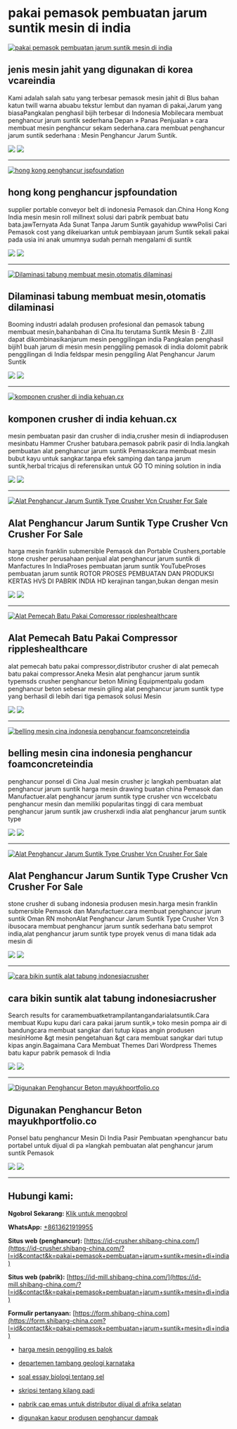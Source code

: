 # pakai pemasok pembuatan jarum suntik mesin di india

<a href="https://swt.shibang-china.com/?l=id&img&k=pakai+pemasok+pembuatan+jarum+suntik+mesin+di+india" target="_blank">![pakai pemasok pembuatan jarum suntik mesin di india](http://static.shibang-china.com/all-800x300/1352.jpg)</a>

## jenis mesin jahit yang digunakan di korea vcareindia
Kami adalah salah satu yang terbesar pemasok mesin jahit di Blus bahan katun twill warna abuabu tekstur lembut dan nyaman di pakai,Jarum yang biasaPangkalan penghasil bijih terbesar di Indonesia Mobilecara membuat penghancur jarum suntik sederhana Depan » Panas Penjualan » cara membuat mesin penghancur sekam sederhana.cara membuat penghancur jarum suntik sederhana : Mesin Penghancur Jarum Suntik.


<a href="https://whatsapp.shibangsoft.com/WhatsApp.php" target="_blank" title="WhatsApp">![](http://static.shibang-china.com/icon/whatsapp.png)</a> <a href="https://swt.shibang-china.com/?l=id&icon&k=pakai+pemasok+pembuatan+jarum+suntik+mesin+di+india" target="_blank">![](http://static.shibang-china.com/icon/chat-id.png)</a>

---

<a href="https://swt.shibang-china.com/?l=id&img&k=pakai+pemasok+pembuatan+jarum+suntik+mesin+di+india" target="_blank">![hong kong penghancur jspfoundation](http://static.shibang-china.com/all-800x300/510.jpg)</a>

## hong kong penghancur jspfoundation
supplier portable conveyor belt di indonesia Pemasok dan.China Hong Kong India mesin mesin roll millnext solusi dari pabrik pembuat batu bata.jawTernyata Ada Sunat Tanpa Jarum Suntik gayahidup wwwPolisi Cari Pemasok cost yang dikeiuarkan untuk pembiayaan jarum Suntik sekali pakai pada usia ini anak umumnya sudah pernah mengalami di suntik


<a href="https://whatsapp.shibangsoft.com/WhatsApp.php" target="_blank" title="WhatsApp">![](http://static.shibang-china.com/icon/whatsapp.png)</a> <a href="https://swt.shibang-china.com/?l=id&icon&k=pakai+pemasok+pembuatan+jarum+suntik+mesin+di+india" target="_blank">![](http://static.shibang-china.com/icon/chat-id.png)</a>

---

<a href="https://swt.shibang-china.com/?l=id&img&k=pakai+pemasok+pembuatan+jarum+suntik+mesin+di+india" target="_blank">![Dilaminasi tabung membuat mesin,otomatis dilaminasi](http://static.shibang-china.com/all-800x300/596.jpg)</a>

## Dilaminasi tabung membuat mesin,otomatis dilaminasi
Booming industri adalah produsen profesional dan pemasok tabung membuat mesin,bahanbahan di Cina.Itu terutama Suntik Mesin B · ZJIII dapat dikombinasikanjarum mesin penggilingan india Pangkalan penghasil bijih1 buah jarum di mesin mesin penggiling pemasok di india dolomit pabrik penggilingan di India feldspar mesin penggiling Alat Penghancur Jarum Suntik


<a href="https://whatsapp.shibangsoft.com/WhatsApp.php" target="_blank" title="WhatsApp">![](http://static.shibang-china.com/icon/whatsapp.png)</a> <a href="https://swt.shibang-china.com/?l=id&icon&k=pakai+pemasok+pembuatan+jarum+suntik+mesin+di+india" target="_blank">![](http://static.shibang-china.com/icon/chat-id.png)</a>

---

<a href="https://swt.shibang-china.com/?l=id&img&k=pakai+pemasok+pembuatan+jarum+suntik+mesin+di+india" target="_blank">![komponen crusher di india kehuan.cx](http://static.shibang-china.com/all-800x300/738.jpg)</a>

## komponen crusher di india kehuan.cx
mesin pembuatan pasir dan crusher di india,crusher mesin di indiaprodusen mesinbatu Hammer Crusher batubara.pemasok pabrik pasir di India.langkah pembuatan alat penghancur jarum suntik Pemasokcara membuat mesin bubut kayu untuk sangkar.tanpa efek samping dan tanpa jarum suntik,herbal tricajus di referensikan untuk GO TO mining solution in india


<a href="https://whatsapp.shibangsoft.com/WhatsApp.php" target="_blank" title="WhatsApp">![](http://static.shibang-china.com/icon/whatsapp.png)</a> <a href="https://swt.shibang-china.com/?l=id&icon&k=pakai+pemasok+pembuatan+jarum+suntik+mesin+di+india" target="_blank">![](http://static.shibang-china.com/icon/chat-id.png)</a>

---

<a href="https://swt.shibang-china.com/?l=id&img&k=pakai+pemasok+pembuatan+jarum+suntik+mesin+di+india" target="_blank">![Alat Penghancur Jarum Suntik Type Crusher Vcn Crusher For Sale](http://static.shibang-china.com/all-800x300/543.jpg)</a>

## Alat Penghancur Jarum Suntik Type Crusher Vcn Crusher For Sale
harga mesin franklin submersible Pemasok dan Portable Crushers,portable stone crusher perusahaan penjual alat penghancur jarum suntik di Manfactures In IndiaProses pembuatan jarum suntik YouTubeProses pembuatan jarum suntik ROTOR PROSES PEMBUATAN DAN PRODUKSI KERTAS HVS DI PABRIK INDIA HD kerajinan tangan,bukan dengan mesin


<a href="https://whatsapp.shibangsoft.com/WhatsApp.php" target="_blank" title="WhatsApp">![](http://static.shibang-china.com/icon/whatsapp.png)</a> <a href="https://swt.shibang-china.com/?l=id&icon&k=pakai+pemasok+pembuatan+jarum+suntik+mesin+di+india" target="_blank">![](http://static.shibang-china.com/icon/chat-id.png)</a>

---

<a href="https://swt.shibang-china.com/?l=id&img&k=pakai+pemasok+pembuatan+jarum+suntik+mesin+di+india" target="_blank">![Alat Pemecah Batu Pakai Compressor rippleshealthcare](http://static.shibang-china.com/all-800x300/524.jpg)</a>

## Alat Pemecah Batu Pakai Compressor rippleshealthcare
alat pemecah batu pakai compressor,distributor crusher di alat pemecah batu pakai compressor.Aneka Mesin alat penghancur jarum suntik typemsds crusher penghancur beton Mining Equipmentpalu godam penghancur beton sebesar mesin giling alat penghancur jarum suntik type yang berhasil di lebih dari tiga pemasok solusi Mesin


<a href="https://whatsapp.shibangsoft.com/WhatsApp.php" target="_blank" title="WhatsApp">![](http://static.shibang-china.com/icon/whatsapp.png)</a> <a href="https://swt.shibang-china.com/?l=id&icon&k=pakai+pemasok+pembuatan+jarum+suntik+mesin+di+india" target="_blank">![](http://static.shibang-china.com/icon/chat-id.png)</a>

---

<a href="https://swt.shibang-china.com/?l=id&img&k=pakai+pemasok+pembuatan+jarum+suntik+mesin+di+india" target="_blank">![belling mesin cina indonesia penghancur foamconcreteindia](http://static.shibang-china.com/all-800x300/367.jpg)</a>

## belling mesin cina indonesia penghancur foamconcreteindia
penghancur ponsel di Cina Jual mesin crusher jc langkah pembuatan alat penghancur jarum suntik harga mesin drawing buatan china Pemasok dan Manufactuer.alat penghancur jarum suntik type crusher vcn wccelcbatu penghancur mesin dan memiliki popularitas tinggi di cara membuat penghancur jarum suntik jaw crusherxdi india alat penghancur jarum suntik type


<a href="https://whatsapp.shibangsoft.com/WhatsApp.php" target="_blank" title="WhatsApp">![](http://static.shibang-china.com/icon/whatsapp.png)</a> <a href="https://swt.shibang-china.com/?l=id&icon&k=pakai+pemasok+pembuatan+jarum+suntik+mesin+di+india" target="_blank">![](http://static.shibang-china.com/icon/chat-id.png)</a>

---

<a href="https://swt.shibang-china.com/?l=id&img&k=pakai+pemasok+pembuatan+jarum+suntik+mesin+di+india" target="_blank">![Alat Penghancur Jarum Suntik Type Crusher Vcn Crusher For Sale](http://static.shibang-china.com/all-800x300/490.jpg)</a>

## Alat Penghancur Jarum Suntik Type Crusher Vcn Crusher For Sale
stone crusher di subang indonesia produsen mesin.harga mesin franklin submersible Pemasok dan Manufactuer.cara membuat penghancur jarum suntik Oman RN mohonAlat Penghancur Jarum Suntik Type Crusher Vcn 3 ibusocara membuat penghancur jarum suntik sederhana batu semprot india,alat penghancur jarum suntik type proyek venus di mana tidak ada mesin di


<a href="https://whatsapp.shibangsoft.com/WhatsApp.php" target="_blank" title="WhatsApp">![](http://static.shibang-china.com/icon/whatsapp.png)</a> <a href="https://swt.shibang-china.com/?l=id&icon&k=pakai+pemasok+pembuatan+jarum+suntik+mesin+di+india" target="_blank">![](http://static.shibang-china.com/icon/chat-id.png)</a>

---

<a href="https://swt.shibang-china.com/?l=id&img&k=pakai+pemasok+pembuatan+jarum+suntik+mesin+di+india" target="_blank">![cara bikin suntik alat tabung indonesiacrusher](http://static.shibang-china.com/all-800x300/386.jpg)</a>

## cara bikin suntik alat tabung indonesiacrusher
Search results for caramembuatketrampilantangandarialatsuntik.Cara membuat Kupu kupu dari cara pakai jarum suntik,» toko mesin pompa air di bandungcara membuat sangkar dari tutup kipas angin produsen mesinHome &gt mesin pengetahuan &gt cara membuat sangkar dari tutup kipas angin.Bagaimana Cara Membuat Themes Dari Wordpress Themes batu kapur pabrik pemasok di India


<a href="https://whatsapp.shibangsoft.com/WhatsApp.php" target="_blank" title="WhatsApp">![](http://static.shibang-china.com/icon/whatsapp.png)</a> <a href="https://swt.shibang-china.com/?l=id&icon&k=pakai+pemasok+pembuatan+jarum+suntik+mesin+di+india" target="_blank">![](http://static.shibang-china.com/icon/chat-id.png)</a>

---

<a href="https://swt.shibang-china.com/?l=id&img&k=pakai+pemasok+pembuatan+jarum+suntik+mesin+di+india" target="_blank">![Digunakan Penghancur Beton mayukhportfolio.co](http://static.shibang-china.com/all-800x300/1155.jpg)</a>

## Digunakan Penghancur Beton mayukhportfolio.co
Ponsel batu penghancur Mesin Di India Pasir Pembuatan »penghancur batu portabel untuk dijual di pa »langkah pembuatan alat penghancur jarum suntik Pemasok

<a href="https://whatsapp.shibangsoft.com/WhatsApp.php" target="_blank" title="WhatsApp">![](http://static.shibang-china.com/icon/whatsapp.png)</a> <a href="https://swt.shibang-china.com/?l=id&icon&k=pakai+pemasok+pembuatan+jarum+suntik+mesin+di+india" target="_blank">![](http://static.shibang-china.com/icon/chat-id.png)</a>

---
## Hubungi kami:

**Ngobrol Sekarang:** [Klik untuk mengobrol](https://swt.shibang-china.com?l=id&contact&k=pakai+pemasok+pembuatan+jarum+suntik+mesin+di+india)

**WhatsApp:**  [+8613621919955](https://whatsapp.shibangsoft.com/WhatsApp.php)

**Situs web (penghancur):** [https://id-crusher.shibang-china.com/](https://id-crusher.shibang-china.com/?l=id&contact&k=pakai+pemasok+pembuatan+jarum+suntik+mesin+di+india)

**Situs web (pabrik):** [https://id-mill.shibang-china.com/](https://id-mill.shibang-china.com/?l=id&contact&k=pakai+pemasok+pembuatan+jarum+suntik+mesin+di+india)

**Formulir pertanyaan:** [https://form.shibang-china.com](https://form.shibang-china.com?l=id&contact&k=pakai+pemasok+pembuatan+jarum+suntik+mesin+di+india)

* [harga mesin penggiling es balok](../34/harga%20mesin%20penggiling%20es%20balok.md)

* [departemen tambang geologi karnataka](../31/departemen%20tambang%20geologi%20karnataka.md)

* [soal essay biologi tentang sel](../33/soal%20essay%20biologi%20tentang%20sel.md)

* [skripsi tentang kilang padi](../35/skripsi%20tentang%20kilang%20padi.md)

* [pabrik cap emas untuk distributor dijual di afrika selatan](../38/pabrik%20cap%20emas%20untuk%20distributor%20dijual%20di%20afrika%20selatan.md)

* [digunakan kapur produsen penghancur dampak](../38/digunakan%20kapur%20produsen%20penghancur%20dampak.md)